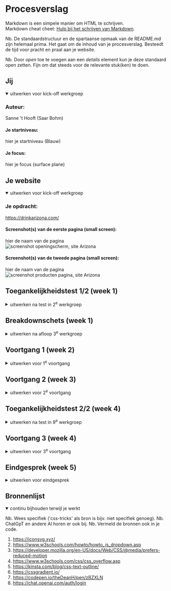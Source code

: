 # Procesverslag
Markdown is een simpele manier om HTML te schrijven.  
Markdown cheat cheet: [Hulp bij het schrijven van Markdown](https://github.com/adam-p/markdown-here/wiki/Markdown-Cheatsheet).

Nb. De standaardstructuur en de spartaanse opmaak van de README.md zijn helemaal prima. Het gaat om de inhoud van je procesverslag. Besteedt de tijd voor pracht en praal aan je website.

Nb. Door *open* toe te voegen aan een *details* element kun je deze standaard open zetten. Fijn om dat steeds voor de relevante stuk(ken) te doen.

## Jij

<details open>
  <summary>uitwerken voor kick-off werkgroep</summary>

  ### Auteur:
  Sanne 't Hooft (Saar Bohm)

  #### Je startniveau:
  hier je startniveau (Blauw)

  #### Je focus:
  hier je focus (surface plane)
</details>





## Je website

<details open>
  <summary>uitwerken voor kick-off werkgroep</summary>

  ### Je opdracht:
  https://drinkarizona.com/

  #### Screenshot(s) van de eerste pagina (small screen): 
  hier de naam van de pagina  
  <img src="readme-images/Scherm­afbeelding 2023-11-22 om 13.05.02.png.jpg" width="375px" alt="screenshot openingscherm, site Arizona">

  #### Screenshot(s) van de tweede pagina (small screen):
  hier de naam van de pagina  
  <img src="readme-images/Scherm­afbeelding 2023-11-22 om 13.09.00.png" width="375px" alt="screenshot producten pagina, site Arizona">
 
</details>

## Toegankelijkheidstest 1/2 (week 1)

<details>
  <summary>uitwerken na test in 2<sup>e</sup> werkgroep</summary>

  ### Bevindingen
  Lijst met je bevindingen die in de test naar voren kwamen:
  Elastiek om vingers:
  - Pad moeilijk te gebruiken
  - Handiger met toetsenbord
  - Scherm erg moeilijk te scrollen

  Wazige bril:
  - Bijna niks leesbaar
  - Kleuren wel goed zichtbaar
  - Alleen erg grote teksten net leesbaar
  - Gekke lettertypes nauwlijks leesbaar

  Bril met zwart puntje:
  - kan niet goed recht vooruit kijken
  - rest wel scherp en goed zichtbaar
  - teksten gewoon leesbaar
  - teksten in groter lettertype fijner


## WCAG checklist

<img src="../readme-image.HEIC" width="375px" alt="Pagina 1 WCAG checklist">
<img src="../readme-image2.HEIC" width="375px" alt="Pagina 2 WCAG checklist">
<img src="../readme-image3.HEIC" width="375px" alt="Pagina 3 WCAG checklist">
<img src="../readme-image4.HEIC" width="375px" alt="Pagina 4 WCAG checklist">
<img src="../readme-image5.HEIC" width="375px" alt="Pagina 5 WCAG checklist">


</details>


## Breakdownschets (week 1)

<details>
  <summary>uitwerken na afloop 3<sup>e</sup> werkgroep</summary>

  ### de hele pagina: 
  <img src="readme-images/FED app saar - Frame 1.jpg" width="375px" alt="breakdown van de hele pagina">

  ### dynamisch deel (bijv menu): 
  <img src="readme-images/FED app saar - Frame 2.jpg" width="375px" alt="breakdown van een dynamisch deel">

  ### wellicht nog een dynamisch deel (bijv filter): 
  <img src="readme-images/FED app saar - Frame 3.jpg" width="375px" alt="breakdown van nog een dynamisch deel">

</details>

## Voortgang 1 (week 2)

<details>
  <summary>uitwerken voor 1<sup>e</sup> voortgang</summary>

  ### Stand van zaken
  hier dit ging goed & dit was lastig (neem ook screenshots op van delen van je website en code)


  ### Agenda voor meeting
  samen met je groepje opstellen

  | student 1      | student 2          | student 3    | student 4        |
  | ---            | ---                | ---          | ---              |
  | dit bespreken  | en dit             | en ik dit    | en dan ik dat    |
  | en dat ook nog | dit als er tijd is | nog een punt | dit wil ik zeker |
  | ...            | ...                | ...          | ...              |


  ### Verslag van meeting
  hier na afloop snel de uitkomsten van de meeting vastleggen

  - punt 1
  - punt 2
  - nog een punt
  - ...

</details>



## Voortgang 2 (week 3)

<details>
  <summary>uitwerken voor 2<sup>e</sup> voortgang</summary>

  ### Stand van zaken
  hier dit ging goed & dit was lastig (neem ook screenshots op van delen van je website en code)


  ### Agenda voor meeting
  samen met je groepje opstellen

  | student 1      | student 2          | student 3    | student 4        |
  | ---            | ---                | ---          | ---              |
  | dit bespreken  | en dit             | en ik dit    | en dan ik dat    |
  | en dat ook nog | dit als er tijd is | nog een punt | dit wil ik zeker |
  | ...            | ...                | ...          | ...              |


  ### Verslag van meeting
  hier na afloop snel de uitkomsten van de meeting vastleggen

  - punt 1
  - punt 2
  - nog een punt
- ...

</details>





## Toegankelijkheidstest 2/2 (week 4)

<details>
  <summary>uitwerken na test in 9<sup>e</sup> werkgroep</summary>

  ### Bevindingen
  Lijst met je bevindingen die in de test naar voren kwamen (geef ook aan wat er verbeterd is):

</details>





## Voortgang 3 (week 4)

<details>
  <summary>uitwerken voor 3<sup>e</sup> voortgang</summary>

  ### Stand van zaken
  hier dit ging goed & dit was lastig (neem ook screenshots op van delen van je website en code)


  ### Agenda voor meeting
  samen met je groepje opstellen

  | student 1      | student 2          | student 3    | student 4        |
  | ---            | ---                | ---          | ---              |
  | dit bespreken  | en dit             | en ik dit    | en dan ik dat    |
  | en dat ook nog | dit als er tijd is | nog een punt | dit wil ik zeker |
  | ...            | ...                | ...          | ...              |


  ### Verslag van meeting
  hier na afloop snel de uitkomsten van de meeting vastleggen

  - punt 1
  - punt 2
  - nog een punt
  - ...

</details>





## Eindgesprek (week 5)

<details>
  <summary>uitwerken voor eindgesprek</summary>

  ### Je uitkomst - karakteristiek screenshots:
  <img src="readme-images/dummy-plaatje.jpg" width="375px" alt="uitomst opdracht 1">


  ### Dit ging goed/Heb ik geleerd: 
  Korte omschrijving met plaatjes

  <img src="readme-images/dummy-plaatje.jpg" width="375px" alt="top">


  ### Dit was lastig/Is niet gelukt:
  Korte omschrijving met plaatjes

  <img src="readme-images/dummy-plaatje.jpg" width="375px" alt="bummer">
</details>





## Bronnenlijst

<details open>
  <summary>continu bijhouden terwijl je werkt</summary>

  Nb. Wees specifiek ('css-tricks' als bron is bijv. niet specifiek genoeg). 
  Nb. ChatGpT en andere AI horen er ook bij.
  Nb. Vermeld de bronnen ook in je code.

  1. https://iconsvg.xyz/
  2. https://www.w3schools.com/howto/howto_js_dropdown.asp
  3. https://developer.mozilla.org/en-US/docs/Web/CSS/@media/prefers-reduced-motion
  4. https://www.w3schools.com/css/css_overflow.asp
  5. https://kinsta.com/blog/css-text-outline/
  6. https://cssgradient.io/
  7. https://codepen.io/theDeanH/pen/zBZXLN
  8. https://chat.openai.com/auth/login
  

</details>